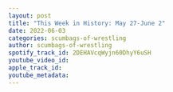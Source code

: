```yaml
---
layout: post
title: "This Week in History: May 27-June 2"
date: 2022-06-03
categories: scumbags-of-wrestling
author: scumbags-of-wrestling
spotify_track_id: 2DEHAVcqWyjn60DhyY6uSH
youtube_video_id: 
apple_track_id: 
youtube_metadata: 
---
```

